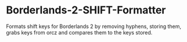 Borderlands-2-SHIFT-Formatter
=============================

Formats shift keys for Borderlands 2 by removing hyphens, storing them, grabs keys from orcz and compares them to the keys stored.
